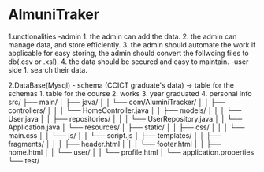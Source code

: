 # AlmuniTraker

1.unctionalities
  -admin
        1. the admin can add the data.
        2. the admin can manage data, and store efficiently.
        3. the admin should automate the work if applicable for easy storing, the admin should convert the follwoing files to db(.csv or .xsl).
        4. the data should be secured and easy to maintain.
  -user side
        1. search their data.

2.DataBase(Mysql)
    - schema (CCICT graduate's data)
        -> table for the schemas
            1. table for the course
            2. works
            3. year graduated
            4. personal info
src/
├── main/
│   ├── java/
│   │   └── com/AluminiTracker/
│   │       ├── controllers/
│   │       │   └── HomeController.java
│   │       ├── models/
│   │       │   └── User.java
│   │       ├── repositories/
│   │       │   └── UserRepository.java
│   │       └── Application.java
│   └── resources/
│       ├── static/
│       │   ├── css/
│       │   │   └── main.css
│       │   └── js/
│       │       └── script.js
│       ├── templates/
│       │   ├── fragments/
│       │   │   ├── header.html
│       │   │   └── footer.html
│       │   ├── home.html
│       │   └── user/
│       │       └── profile.html
│       └── application.properties
└── test/
